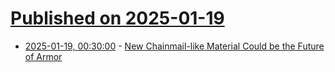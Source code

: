 # [Published on 2025-01-19](index.md)

* [2025-01-19, 00:30:00](https://soylentnews.org/article.pl?sid=25/01/17/2142239&from=rss) - [New Chainmail-like Material Could be the Future of Armor](https://soylentnews.org/article.pl?sid=25/01/17/2142239&from=rss)
